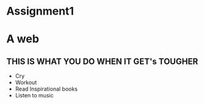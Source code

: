 # Assignment1
# A web
## THIS IS WHAT YOU DO WHEN IT GET's TOUGHER
* Cry
* Workout 
* Read Inspirational books
* Listen to music

